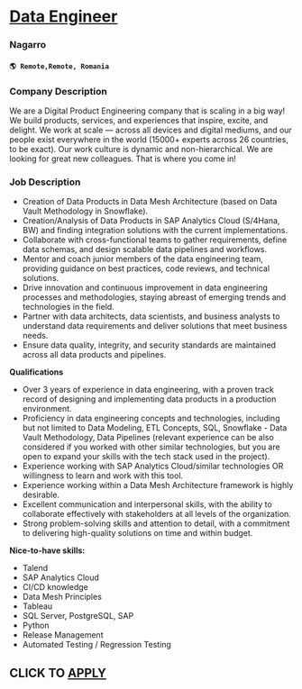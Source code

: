 # [Data Engineer](https://www.remotewlb.com/apply/data-engineer-114394)  
### Nagarro  
#### `🌎 Remote,Remote, Romania`  

### **Company Description**

We are a Digital Product Engineering company that is scaling in a big way! We build products, services, and experiences that inspire, excite, and delight. We work at scale — across all devices and digital mediums, and our people exist everywhere in the world (15000+ experts across 26 countries, to be exact). Our work culture is dynamic and non-hierarchical. We are looking for great new colleagues. That is where you come in!

###  **Job Description**

  * Creation of Data Products in Data Mesh Architecture (based on Data Vault Methodology in Snowflake).
  * Creation/Analysis of Data Products in SAP Analytics Cloud (S/4Hana, BW) and finding integration solutions with the current implementations.
  * Collaborate with cross-functional teams to gather requirements, define data schemas, and design scalable data pipelines and workflows.
  * Mentor and coach junior members of the data engineering team, providing guidance on best practices, code reviews, and technical solutions.
  * Drive innovation and continuous improvement in data engineering processes and methodologies, staying abreast of emerging trends and technologies in the field.
  * Partner with data architects, data scientists, and business analysts to understand data requirements and deliver solutions that meet business needs.
  * Ensure data quality, integrity, and security standards are maintained across all data products and pipelines.

 **Qualifications**

  * Over 3 years of experience in data engineering, with a proven track record of designing and implementing data products in a production environment.
  * Proficiency in data engineering concepts and technologies, including but not limited to Data Modeling, ETL Concepts, SQL, Snowflake - Data Vault Methodology, Data Pipelines (relevant experience can be also considered if you worked with other similar technologies, but you are open to expand your skills with the tech stack used in the project).
  * Experience working with SAP Analytics Cloud/similar technologies OR willingness to learn and work with this tool. 
  * Experience working within a Data Mesh Architecture framework is highly desirable.
  * Excellent communication and interpersonal skills, with the ability to collaborate effectively with stakeholders at all levels of the organization.
  * Strong problem-solving skills and attention to detail, with a commitment to delivering high-quality solutions on time and within budget.

 **Nice-to-have skills:**

  * Talend
  * SAP Analytics Cloud
  * CI/CD knowledge
  * Data Mesh Principles
  * Tableau
  * SQL Server, PostgreSQL, SAP
  * Python
  * Release Management
  * Automated Testing / Regression Testing

  
## CLICK TO [APPLY](https://www.remotewlb.com/apply/data-engineer-114394)

